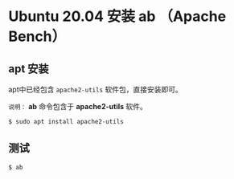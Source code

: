 # Ubuntu 20.04 安装 ab （Apache Bench）

## apt 安装

apt中已经包含 `apache2-utils` 软件包，直接安装即可。

`说明：` **ab** 命令包含于 **apache2-utils** 软件。

``` shell
$ sudo apt install apache2-utils
```

## 测试

``` shell
$ ab
```
